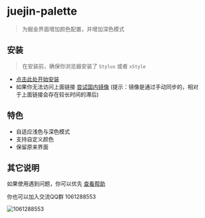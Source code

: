 # juejin-palette

> 为掘金界面增加颜色配置，并增加深色模式

## 安装

> 在安装前，确保你浏览器安装了 `Stylus` 或者 `xStyle`

- [点击此处开始安装](https://tolking.github.io/usercss/juejin-palette/index.user.css)
- 如果你无法访问上面链接 [尝试国内镜像](https://gitee.com/tolking/usercss/raw/master/juejin-palette/index.user.css) (提示：镜像是通过手动同步的，相对于上面链接会存在较长时间的滞后)

## 特色

- 自适应浅色与深色模式
- 支持自定义颜色
- 保留原来界面

## 其它说明

如果使用遇到问题，你可以优先 [查看帮助](../help.md)

你也可以加入交流QQ群 1061288553

![1061288553](https://i.loli.net/2020/03/28/agCTnyh2ZRDsQm3.jpg)
